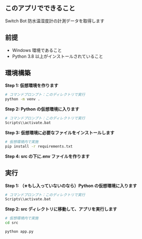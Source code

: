 ## このアプリでできること

Switch Bot 防水温湿度計の計測データを取得します

## 前提

- Windows 環境であること
- Python 3.8 以上がインストールされていること

## 環境構築

**Step 1: 仮想環境を作ります**

```bash
# コマンドプロンプト：このディレクトリで実行
python -m venv .
```

**Step 2: Python の仮想環境に入ります**

```bash
# コマンドプロンプト：このディレクトリで実行
Scripts\\activate.bat
```

**Step 3: 仮想環境に必要なファイルをインストールします**

```bash
# 仮想環境内で実施
pip install -r requirements.txt
```

**Step 4: src の下に.env ファイルを作ります**

## 実行

**Step 1: （※もし入っていないのなら）Python の仮想環境に入ります**

```bash
# コマンドプロンプト：このディレクトリで実行
Scripts\\activate.bat
```

**Step 2: src ディレクトリに移動して、アプリを実行します**

```bash
# 仮想環境内で実施
cd src

python app.py
```
